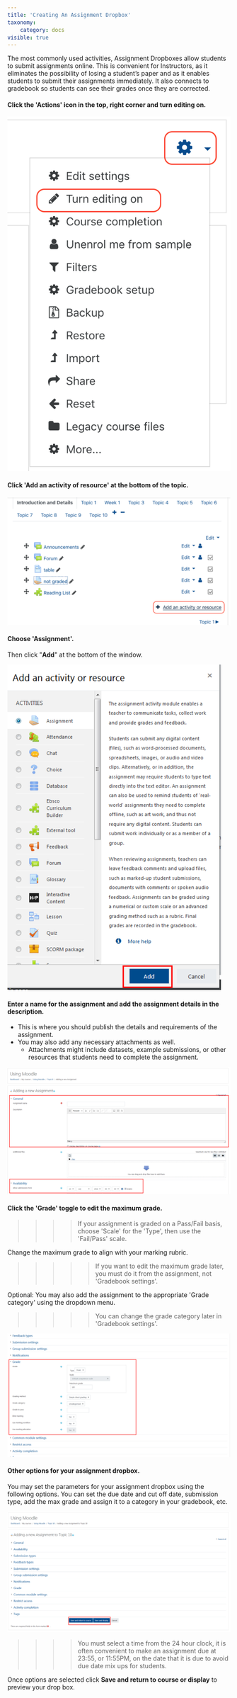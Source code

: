 ```yaml
---
title: 'Creating An Assignment Dropbox'
taxonomy:
    category: docs
visible: true
---
```





The most commonly used activities, Assignment Dropboxes allow students to submit assignments online. This is convenient for Instructors, as it eliminates the possibility of losing a student’s paper and as it enables students to submit their assignments immediately. It also connects to gradebook so students can see their grades once they are corrected.

#### Click the 'Actions' icon in the top, right corner and turn editing on.

![](add-assignment-a.png)

#### Click 'Add an activity of resource' at the bottom of the topic.

![](add-assignment-b.png)

#### Choose 'Assignment'.

Then click "**Add**" at the bottom of the window.

![](add-assignment-1.png)



#### Enter a name for the assignment and add the assignment details in the description.
- This is where you should publish the details and requirements of the assignment.
- You may also add any necessary attachments as well.
  - Attachments might include datasets, example submissions, or other resources that students need to complete the assignment.

![](add-assignment-2.png)

#### Click the 'Grade' toggle to edit the maximum grade.

>>>> If your assignment is graded on a Pass/Fail basis, choose 'Scale' for the 'Type', then use the 'Fail/Pass' scale.

Change the maximum grade to align with your marking rubric.

>>>>> If you want to edit the maximum grade later, you must do it from the assignment, not 'Gradebook settings'.

Optional: You may also add the assignment to the appropriate 'Grade category' using the dropdown menu.

>>>>> You can change the grade category later in 'Gradebook settings'.

![](add-assignments-4.png)

#### Other options for your assignment dropbox.

You may set the parameters for your assignment dropbox using the following options. You can set the due date and cut off date, submission type, add the max grade and assign it to a category in your gradebook, etc.

![](add-assignment-5.png)

>>>> You must select a time from the 24 hour clock, it is often convenient to make an assignment due at 23:55, or 11:55PM, on the date that it is due to avoid due date mix ups for students.

Once options are selected click **Save and return to course or display** to preview your drop box.

